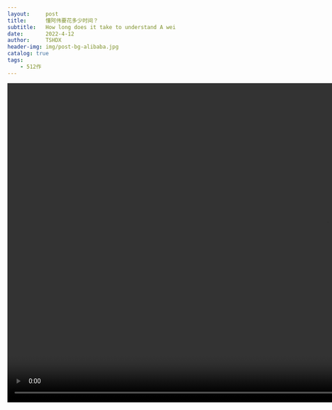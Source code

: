 ```yaml
---
layout:     post
title:      懂阿伟要花多少时间？
subtitle:   How long does it take to understand A wei
date:       2022-4-12
author:     TSHDX
header-img: img/post-bg-alibaba.jpg
catalog: true
tags:
    - 512作
---
```

<video width="" height="720" controls src="/img/12.mp4">

</video>
